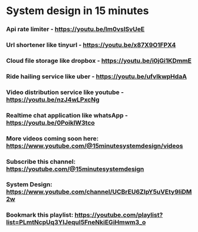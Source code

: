 # System design in 15 minutes 

### Api rate limiter - https://youtu.be/lm0vslSvUeE
### Url shortener like tinyurl - https://youtu.be/x87X9O1FPX4
### Cloud file storage like dropbox - https://youtu.be/i0jGi1KDmmE
### Ride hailing service like uber - https://youtu.be/ufvlkwpHdaA
### Video distribution service like youtube - https://youtu.be/nzJ4wLPxcNg
### Realtime chat application like whatsApp - https://youtu.be/0PoiklW3tco

### More videos coming soon here: https://www.youtube.com/@15minutesystemdesign/videos
### Subscribe this channel: https://youtube.com/@15minutesystemdesign
### System Design: https://www.youtube.com/channel/UCBrEU6ZIpY5uVEty9IiDM2w
### Bookmark this playlist: https://youtube.com/playlist?list=PLmtNcpUq3YIJequI5FneNkiEGiHmwm3_o
